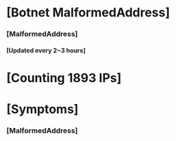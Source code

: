 # [Botnet MalformedAddress]
### [MalformedAddress]
#### [Updated every 2~3 hours]

# [Counting 1893 IPs]

# [Symptoms] 
###   [MalformedAddress]
